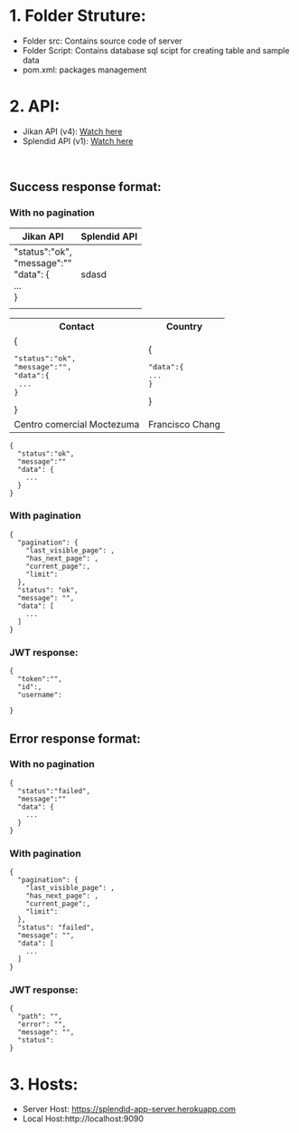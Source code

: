 # 1. Folder Struture:

- Folder src: Contains source code of server
- Folder Script: Contains database sql scipt for creating table and sample data
- pom.xml: packages management

# 2. API:

-   Jikan API (v4): [Watch here](https://docs.api.jikan.moe/)
-   Splendid API (v1): [Watch here](https://documenter.getpostman.com/view/17594467/UzR1K2eW) 

<br>

## Success response format:

### With no pagination

| Jikan API                 | Splendid API              |
| ------------------------- | ------------------------- |
| "status":"ok", <br>"message":""<br>"data": {<br> ... <br>} | sdasd |
|           |
<table>
  <tr>
    <th>Contact</th>
    <th>Country</th>
  </tr>
  <tr>
    <td>{<pre>"status":"ok",<br>"message":"",<br>"data":{<br> ... <br>}</pre>}</td>
    <td>{<pre>"data":{<br>...<br>}</pre>}</td>
  </tr>
  <tr>
    <td>Centro comercial Moctezuma</td>
    <td>Francisco Chang</td>
  </tr>
</table>

                 


```
{
  "status":"ok",
  "message":""
  "data": {
    ...
  }
}
```

### With pagination

```
{
  "pagination": {
    "last_visible_page": ,
    "has_next_page": ,
    "current_page":,
    "limit":
  },
  "status": "ok",
  "message": "",
  "data": [
    ...
  ]
}
```

### JWT response:

```
{
  "token":"",
  "id":,
  "username":

}
```

## Error response format:

### With no pagination

```
{
  "status":"failed",
  "message":""
  "data": {
    ...
  }
}
```

### With pagination

```
{
  "pagination": {
    "last_visible_page": ,
    "has_next_page": ,
    "current_page":,
    "limit":
  },
  "status": "failed",
  "message": "",
  "data": [
    ...
  ]
}
```

### JWT response:

```
{
  "path": "",
  "error": "",
  "message": "",
  "status":
}
```


# 3. Hosts:
- Server Host: https://splendid-app-server.herokuapp.com
- Local Host:http://localhost:9090
